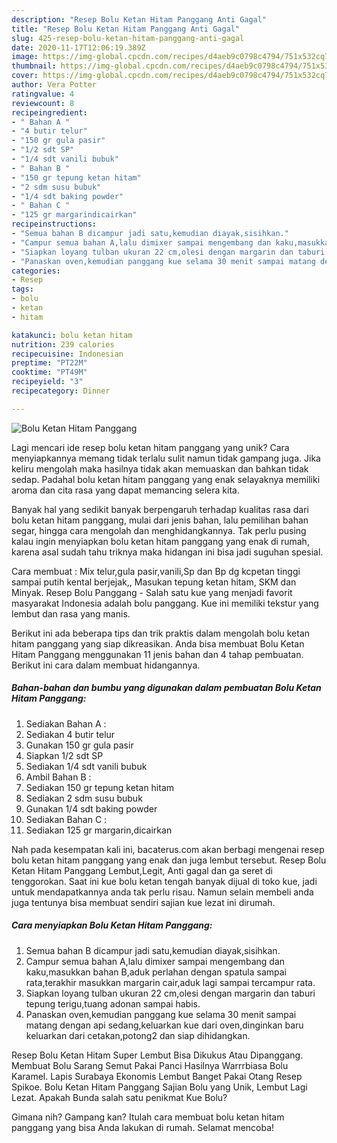 ```yaml
---
description: "Resep Bolu Ketan Hitam Panggang Anti Gagal"
title: "Resep Bolu Ketan Hitam Panggang Anti Gagal"
slug: 425-resep-bolu-ketan-hitam-panggang-anti-gagal
date: 2020-11-17T12:06:19.389Z
image: https://img-global.cpcdn.com/recipes/d4aeb9c0798c4794/751x532cq70/bolu-ketan-hitam-panggang-foto-resep-utama.jpg
thumbnail: https://img-global.cpcdn.com/recipes/d4aeb9c0798c4794/751x532cq70/bolu-ketan-hitam-panggang-foto-resep-utama.jpg
cover: https://img-global.cpcdn.com/recipes/d4aeb9c0798c4794/751x532cq70/bolu-ketan-hitam-panggang-foto-resep-utama.jpg
author: Vera Potter
ratingvalue: 4
reviewcount: 8
recipeingredient:
- " Bahan A "
- "4 butir telur"
- "150 gr gula pasir"
- "1/2 sdt SP"
- "1/4 sdt vanili bubuk"
- " Bahan B "
- "150 gr tepung ketan hitam"
- "2 sdm susu bubuk"
- "1/4 sdt baking powder"
- " Bahan C "
- "125 gr margarindicairkan"
recipeinstructions:
- "Semua bahan B dicampur jadi satu,kemudian diayak,sisihkan."
- "Campur semua bahan A,lalu dimixer sampai mengembang dan kaku,masukkan bahan B,aduk perlahan dengan spatula sampai rata,terakhir masukkan margarin cair,aduk lagi sampai tercampur rata."
- "Siapkan loyang tulban ukuran 22 cm,olesi dengan margarin dan taburi tepung terigu,tuang adonan sampai habis."
- "Panaskan oven,kemudian panggang kue selama 30 menit sampai matang dengan api sedang,keluarkan kue dari oven,dinginkan baru keluarkan dari cetakan,potong2 dan siap dihidangkan."
categories:
- Resep
tags:
- bolu
- ketan
- hitam

katakunci: bolu ketan hitam 
nutrition: 239 calories
recipecuisine: Indonesian
preptime: "PT22M"
cooktime: "PT49M"
recipeyield: "3"
recipecategory: Dinner

---
```



![Bolu Ketan Hitam Panggang](https://img-global.cpcdn.com/recipes/d4aeb9c0798c4794/751x532cq70/bolu-ketan-hitam-panggang-foto-resep-utama.jpg)

Lagi mencari ide resep bolu ketan hitam panggang yang unik? Cara menyiapkannya memang tidak terlalu sulit namun tidak gampang juga. Jika keliru mengolah maka hasilnya tidak akan memuaskan dan bahkan tidak sedap. Padahal bolu ketan hitam panggang yang enak selayaknya memiliki aroma dan cita rasa yang dapat memancing selera kita.

Banyak hal yang sedikit banyak berpengaruh terhadap kualitas rasa dari bolu ketan hitam panggang, mulai dari jenis bahan, lalu pemilihan bahan segar, hingga cara mengolah dan menghidangkannya. Tak perlu pusing kalau ingin menyiapkan bolu ketan hitam panggang yang enak di rumah, karena asal sudah tahu triknya maka hidangan ini bisa jadi suguhan spesial.

Cara membuat : Mix telur,gula pasir,vanili,Sp dan Bp dg kcpetan tinggi sampai putih kental berjejak,, Masukan tepung ketan hitam, SKM dan Minyak. Resep Bolu Panggang - Salah satu kue yang menjadi favorit masyarakat Indonesia adalah bolu panggang. Kue ini memiliki tekstur yang lembut dan rasa yang manis.


Berikut ini ada beberapa tips dan trik praktis dalam mengolah bolu ketan hitam panggang yang siap dikreasikan. Anda bisa membuat Bolu Ketan Hitam Panggang menggunakan 11 jenis bahan dan 4 tahap pembuatan. Berikut ini cara dalam membuat hidangannya.

<!--inarticleads1-->

##### Bahan-bahan dan bumbu yang digunakan dalam pembuatan Bolu Ketan Hitam Panggang:

1. Sediakan  Bahan A :
1. Sediakan 4 butir telur
1. Gunakan 150 gr gula pasir
1. Siapkan 1/2 sdt SP
1. Sediakan 1/4 sdt vanili bubuk
1. Ambil  Bahan B :
1. Sediakan 150 gr tepung ketan hitam
1. Sediakan 2 sdm susu bubuk
1. Gunakan 1/4 sdt baking powder
1. Sediakan  Bahan C :
1. Sediakan 125 gr margarin,dicairkan


Nah pada kesempatan kali ini, bacaterus.com akan berbagi mengenai resep bolu ketan hitam panggang yang enak dan juga lembut tersebut. Resep Bolu Ketan Hitam Panggang Lembut,Legit, Anti gagal dan ga seret di tenggorokan. Saat ini kue bolu ketan tengah banyak dijual di toko kue, jadi untuk mendapatkannya anda tak perlu risau. Namun selain membeli anda juga tentunya bisa membuat sendiri sajian kue lezat ini dirumah. 

<!--inarticleads2-->

##### Cara menyiapkan Bolu Ketan Hitam Panggang:

1. Semua bahan B dicampur jadi satu,kemudian diayak,sisihkan.
1. Campur semua bahan A,lalu dimixer sampai mengembang dan kaku,masukkan bahan B,aduk perlahan dengan spatula sampai rata,terakhir masukkan margarin cair,aduk lagi sampai tercampur rata.
1. Siapkan loyang tulban ukuran 22 cm,olesi dengan margarin dan taburi tepung terigu,tuang adonan sampai habis.
1. Panaskan oven,kemudian panggang kue selama 30 menit sampai matang dengan api sedang,keluarkan kue dari oven,dinginkan baru keluarkan dari cetakan,potong2 dan siap dihidangkan.


Resep Bolu Ketan Hitam Super Lembut Bisa Dikukus Atau Dipanggang. Membuat Bolu Sarang Semut Pakai Panci Hasilnya Warrrbiasa Bolu Karamel. Lapis Surabaya Ekonomis Lembut Banget Pakai Otang Resep Spikoe. Bolu Ketan Hitam Panggang Sajian Bolu yang Unik, Lembut Lagi Lezat. Apakah Bunda salah satu penikmat Kue Bolu? 

Gimana nih? Gampang kan? Itulah cara membuat bolu ketan hitam panggang yang bisa Anda lakukan di rumah. Selamat mencoba!

